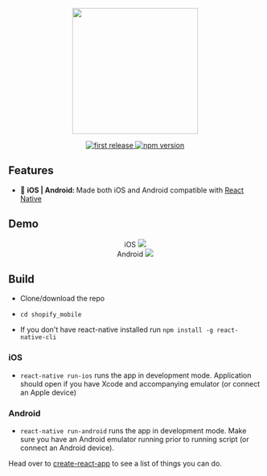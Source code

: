<div align="center">
<p>
<img src="http://i.imgur.com/MSxX8Ge.png" width="250"/>
</p>

<p>
<a href="">
  <img alt="first release" src="https://img.shields.io/badge/release-v1.0-brightgreen.svg" />
</a>

<a href="https://www.npmjs.com/package/npm">
  <img alt="npm version" src="https://img.shields.io/npm/v/npm.svg" />
</a>
</p>
</div>

## Features
* 📱 <strong>iOS | Android: </strong> Made both iOS and Android compatible with [React Native](https://github.com/facebook/react-native)

## Demo
<div align="center">
  iOS
  <img src="https://media.giphy.com/media/JCkHUq6TyFHbO/giphy.gif"/>
</div>

<div align="center">
  Android
  <img src="https://media.giphy.com/media/13TbAFE8UpjefK/giphy.gif"/>
</div>

## Build

* Clone/download the repo

* `cd shopify_mobile`

* If you don't have react-native installed run `npm install -g react-native-cli`

### iOS
* `react-native run-ios` runs the app in development mode. Application should open if you have Xcode and accompanying emulator (or connect an Apple device)

### Android
* `react-native run-android` runs the app in development mode. Make sure you have an Android emulator running prior to running script (or connect an Android device).

<p>
Head over to <a href="https://facebook.github.io/react-native/">create-react-app</a> to see a list of things you can do.
</p>

